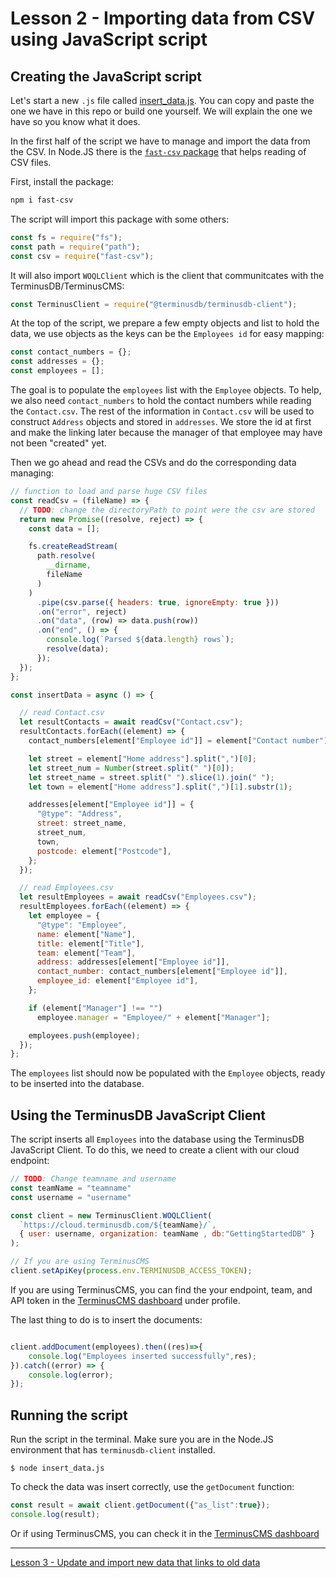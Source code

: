 # Lesson 2 - Importing data from CSV using JavaScript script

## Creating the JavaScript script

Let's start a new `.js` file called [insert_data.js](insert_data.js). You can copy and paste the one we have in this repo or build one yourself. We will explain the one we have so you know what it does.

In the first half of the script we have to manage and import the data from the CSV. In Node.JS there is the [`fast-csv` package](https://www.npmjs.com/package/fast-csv) that helps reading of CSV files. 

First, install the package:

```bash
npm i fast-csv
```

The script will import this package with some others:

```javascript
const fs = require("fs");
const path = require("path");
const csv = require("fast-csv");
```

It will also import `WOQLClient` which is the client that communitcates with the TerminusDB/TerminusCMS:

```javascript
const TerminusClient = require("@terminusdb/terminusdb-client");
```

At the top of the script, we prepare a few empty objects and list to hold the data, we use objects as the keys can be the `Employees id` for easy mapping:

```javascript
const contact_numbers = {};
const addresses = {};
const employees = [];
```

The goal is to populate the `employees` list with the `Employee` objects. To help, we also need `contact_numbers` to hold the contact numbers while reading the `Contact.csv`. The rest of the information in `Contact.csv` will be used to construct `Address` objects and stored in `addresses`. We store the id at first and make the linking later because the manager of that employee may have not been "created" yet.

Then we go ahead and read the CSVs and do the corresponding data managing:

```javascript
// function to load and parse huge CSV files
const readCsv = (fileName) => {
  // TODO: change the directoryPath to point were the csv are stored
  return new Promise((resolve, reject) => {
    const data = [];

    fs.createReadStream(
      path.resolve(
        __dirname,
        fileName
      )
    )
      .pipe(csv.parse({ headers: true, ignoreEmpty: true }))
      .on("error", reject)
      .on("data", (row) => data.push(row))
      .on("end", () => {
        console.log(`Parsed ${data.length} rows`);
        resolve(data);
      });
  });
};

const insertData = async () => {

  // read Contact.csv
  let resultContacts = await readCsv("Contact.csv");
  resultContacts.forEach((element) => {
    contact_numbers[element["Employee id"]] = element["Contact number"];

    let street = element["Home address"].split(",")[0];
    let street_num = Number(street.split(" ")[0]);
    let street_name = street.split(" ").slice(1).join(" ");
    let town = element["Home address"].split(",")[1].substr(1);

    addresses[element["Employee id"]] = {
      "@type": "Address",
      street: street_name,
      street_num,
      town,
      postcode: element["Postcode"],
    };
  });

  // read Employees.csv
  let resultEmployees = await readCsv("Employees.csv");
  resultEmployees.forEach((element) => {
    let employee = {
      "@type": "Employee",
      name: element["Name"],
      title: element["Title"],
      team: element["Team"],
      address: addresses[element["Employee id"]],
      contact_number: contact_numbers[element["Employee id"]],
      employee_id: element["Employee id"],
    };

    if (element["Manager"] !== "")
      employee.manager = "Employee/" + element["Manager"];

    employees.push(employee);
  });
};
```

The `employees` list should now be populated with the `Employee` objects, ready to be inserted into the database.

## Using the TerminusDB JavaScript Client

The script inserts all `Employees` into the database using the TerminusDB JavaScript Client. To do this, we need to create a client with our cloud endpoint:

```javascript
// TODO: Change teamname and username
const teamName = "teamname"
const username = "username"

const client = new TerminusClient.WOQLClient(
  `https://cloud.terminusdb.com/${teamName}/`,
  { user: username, organization: teamName , db:"GettingStartedDB" }
);

// If you are using TerminusCMS 
client.setApiKey(process.env.TERMINUSDB_ACCESS_TOKEN);
```

If you are using TerminusCMS, you can find the your endpoint, team, and API token in the [TerminusCMS dashboard](https://dashboard.terminusdb.com/) under profile.

The last thing to do is to insert the documents:

```javascript

client.addDocument(employees).then((res)=>{
    console.log("Employees inserted successfully",res);
}).catch((error) => {
    console.log(error);
});

```

## Running the script

Run the script in the terminal. Make sure you are in the Node.JS environment that has `terminusdb-client` installed.

```
$ node insert_data.js
```

To check the data was insert correctly, use the `getDocument` function:

```javascript
const result = await client.getDocument({"as_list":true});
console.log(result);
```

Or if using TerminusCMS, you can check it in the [TerminusCMS dashboard](https://dashboard.terminusdb.com/)

---

[Lesson 3 - Update and import new data that links to old data](lesson_3.md)
